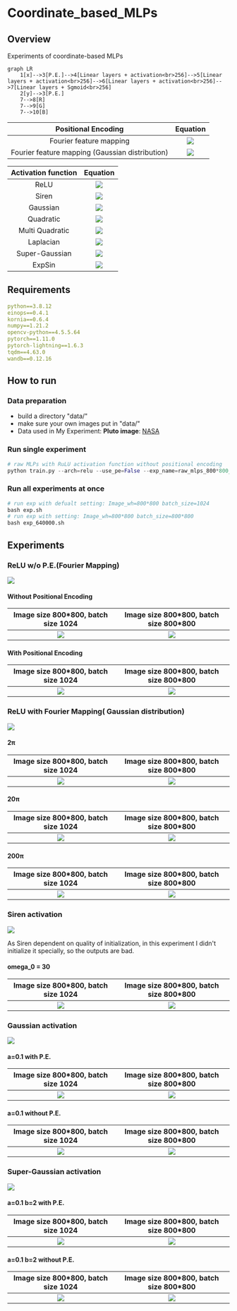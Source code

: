 # Coordinate_based_MLPs

## Overview

Experiments of coordinate-based MLPs
``````mermaid
graph LR
	1[x]-->3[P.E.]-->4[Linear layers + activation<br>256]-->5[Linear layers + activation<br>256]-->6[Linear layers + activation<br>256]-->7[Linear layers + Sgmoid<br>256]
	2[y]-->3[P.E.]
	7-->8[R]
	7-->9[G]
	7-->10[B]
``````

|               Positional Encoding               |             Equation             |
| :---------------------------------------------: | :------------------------------: |
|             Fourier feature mapping             |     ![](images/fourier.bmp)      |
| Fourier feature mapping (Gaussian distribution) | ![](images/guassian_mapping.bmp) |



| Activation function |             Equation             |
| :-----------------: | :------------------------------: |
|        ReLU         |       ![](images/ReLU.bmp)       |
|        Siren        |      ![](images/siren.bmp)       |
|      Gaussian       |     ![](images/gaussian.bmp)     |
|      Quadratic      |    ![](images/quadratic.bmp)     |
|   Multi Quadratic   | ![](images/mutil_quardratic.bmp) |
|      Laplacian      |    ![](images/laplacian.bmp)     |
|   Super-Gaussian    |  ![](images/super_Gaussian.bmp)  |
|       ExpSin        |      ![](images/expsin.bmp)      |

## Requirements

```yaml
python==3.8.12
einops==0.4.1
kornia==0.6.4
numpy==1.21.2
opencv-python==4.5.5.64
pytorch==1.11.0
pytorch-lightning==1.6.3
tqdm==4.63.0
wandb==0.12.16
```

## How to run

### Data preparation

- build a directory  "data/"
- make sure your own images put in "data/"
- Data used in My Experiment: **Pluto image**: [NASA](https://solarsystem.nasa.gov/resources/933/true-colors-of-pluto/?category=planets/dwarf-planets_pluto)

### Run single experiment

```python
# raw MLPs with RuLU activation function without positional encoding
python train.py --arch=relu --use_pe=False --exp_name=raw_mlps_800*800_1024
```

### Run all experiments at once

```python
# run exp with defualt setting: Image_wh=800*800 batch_size=1024
bash exp.sh
# run exp with setting: Image_wh=800*800 batch_size=800*800
bash exp_640000.sh
```

## Experiments

### ReLU w/o P.E.(Fourier Mapping)

![](images/fourier.bmp)

#### Without Positional Encoding

| Image size 800*800, batch size 1024 | Image size 800\*800, batch size 800*800 |
| :---------------------------------: | :-------------------------------------: |
|  ![](images/raw_mlps_800_1024.png)  |   ![](images/raw_mlps_800_640000.png)   |

#### With Positional Encoding

| Image size 800*800, batch size 1024  | Image size 800\*800, batch size 800*800 |
| :----------------------------------: | :-------------------------------------: |
| ![](images/raw_mlps_pe_800_1024.png) | ![](images/raw_mlps_pe_800_640000.png)  |

### ReLU with Fourier Mapping( Gaussian distribution)

![](images/guassian_mapping.bmp)

#### 2π

| Image size 800*800, batch size 1024 | Image size 800\*800, batch size 800*800 |
| :---------------------------------: | :-------------------------------------: |
|   ![](images/ff_2pi_800_1024.png)   |    ![](images/ff_2pi_800_640000.png)    |

#### 20π

| Image size 800*800, batch size 1024 | Image size 800\*800, batch size 800*800 |
| :---------------------------------: | :-------------------------------------: |
|  ![](images/ff_20pi_800_1024.png)   |   ![](images/ff_20pi_800_640000.png)    |

#### 200π

| Image size 800*800, batch size 1024 | Image size 800\*800, batch size 800*800 |
| :---------------------------------: | :-------------------------------------: |
|  ![](images/ff_200pi_800_1024.png)  |   ![](images/ff_200pi_800_640000.png)   |

### Siren activation

![](images/siren.bmp)

As Siren dependent on quality of initialization, in this experiment I didn't initialize it specially, so the outputs are bad.

#### omega_0 = 30

| Image size 800*800, batch size 1024 | Image size 800\*800, batch size 800*800 |
| :---------------------------------: | :-------------------------------------: |
|  ![](images/siren_30_800_1024.png)  |   ![](images/siren_30_800_640000.png)   |

### Gaussian activation

![](images/gaussian.bmp)

#### a=0.1 with P.E.

| Image size 800*800, batch size 1024  | Image size 800\*800, batch size 800*800 |
| :----------------------------------: | :-------------------------------------: |
| ![](images/gau_a0.1_pe_800_1024.png) | ![](images/gau_a0.1_pe_800_640000.png)  |

#### a=0.1 without P.E.

| Image size 800*800, batch size 1024 | Image size 800\*800, batch size 800*800 |
| :---------------------------------: | :-------------------------------------: |
|  ![](images/gau_a0.1_800_1024.png)  |   ![](images/gau_a0.1_800_640000.png)   |

### Super-Gaussian activation

![](images/super_Gaussian.bmp)

#### a=0.1 b=2 with P.E.

|    Image size 800*800, batch size 1024     |   Image size 800\*800, batch size 800*800    |
| :----------------------------------------: | :------------------------------------------: |
| ![](images/supgau_a0.1_b2_pe_800_1024.png) | ![](images/supgau_a0.1_b2_pe_800_640000.png) |

#### a=0.1 b=2 without P.E.

|   Image size 800*800, batch size 1024   |  Image size 800\*800, batch size 800*800  |
| :-------------------------------------: | :---------------------------------------: |
| ![](images/supgau_a0.1_b2_800_1024.png) | ![](images/supgau_a0.1_b2_800_640000.png) |

